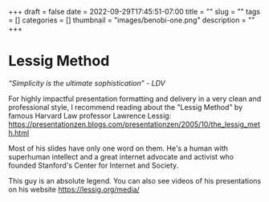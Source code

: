 +++ 
draft = false
date = 2022-09-29T17:45:51-07:00
title = ""
slug = "" 
tags = []
categories = []
thumbnail = "images/benobi-one.png"
description = ""
+++
# Lessig Method

*“Simplicity is the ultimate sophistication” - LDV*

For highly impactful presentation formatting and delivery in a very clean and professional style, I recommend reading about the "Lessig Method" by famous Harvard Law professor Lawrence Lessig: https://presentationzen.blogs.com/presentationzen/2005/10/the_lessig_meth.html

Most of his slides have only one word on them. He's a human with superhuman intellect and a great internet advocate and activist who founded Stanford's Center for Internet and Society.

This guy is an absolute legend. You can also see videos of his presentations on his website https://lessig.org/media/
